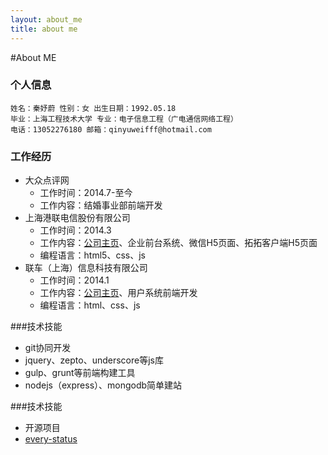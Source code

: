 ```yaml
---
layout: about_me
title: about me
---
```

#About ME

### 个人信息
```
姓名：秦妤蔚 性别：女 出生日期：1992.05.18
毕业：上海工程技术大学 专业：电子信息工程（广电通信网络工程）
电话：13052276180 邮箱：qinyuweifff@hotmail.com
```

### 工作经历
- 大众点评网
    - 工作时间：2014.7-至今
    - 工作内容：结婚事业部前端开发
- 上海港联电信股份有限公司
    - 工作时间：2014.3
    - 工作内容：[公司主页](http://www.tuotuo.im/index)、企业前台系统、微信H5页面、拓拓客户端H5页面
    - 编程语言：html5、css、js
- 联车（上海）信息科技有限公司
    - 工作时间：2014.1
    - 工作内容：[公司主页](http://www.auto-linked.cn/About)、用户系统前端开发
    - 编程语言：html、css、js

###技术技能
- git协同开发
- jquery、zepto、underscore等js库
- gulp、grunt等前端构建工具
- nodejs（express）、mongodb简单建站

###技术技能
- 开源项目
 - [every-status](https://github.com/NoodleJS/every-status)

